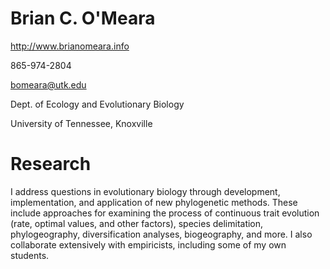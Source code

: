 # Brian C. O'Meara

http://www.brianomeara.info

865-974-2804

bomeara@utk.edu

Dept. of Ecology and Evolutionary Biology

University of Tennessee, Knoxville

# Research

I address questions in evolutionary biology through development, implementation, and application of new phylogenetic methods. These include approaches for examining the process of continuous trait evolution (rate, optimal values, and other factors), species delimitation, phylogeography, diversification analyses, biogeography, and more. I also collaborate extensively with empiricists, including some of my own students.
